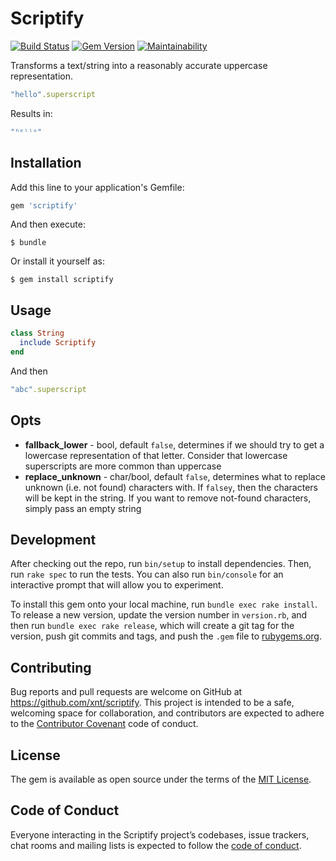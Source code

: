 # Scriptify

[![Build Status](https://travis-ci.org/xnt/scriptify.svg?branch=master)](https://travis-ci.org/xnt/scriptify)
[![Gem Version](https://badge.fury.io/rb/scriptify.svg)](https://badge.fury.io/rb/scriptify)
[![Maintainability](https://api.codeclimate.com/v1/badges/41a32a4fe69d448428fd/maintainability)](https://codeclimate.com/github/xnt/scriptify/maintainability)

Transforms a text/string into a reasonably accurate uppercase representation.

```ruby
"hello".superscript
```

Results in:

```ruby
"ʰᵉˡˡᵒ"
```

## Installation

Add this line to your application's Gemfile:

```ruby
gem 'scriptify'
```

And then execute:

    $ bundle

Or install it yourself as:

    $ gem install scriptify

## Usage

```ruby
class String
  include Scriptify
end
```

And then

```ruby
"abc".superscript
```

## Opts

* **fallback_lower** - bool, default `false`, determines if we should try to get a lowercase
  representation of that letter. Consider that lowercase superscripts are more common than uppercase
* **replace_unknown** - char/bool, default `false`, determines what to replace unknown (i.e. not
  found) characters with. If `falsey`, then the characters will be kept in the string. If you want to
  remove not-found characters, simply pass an empty string

## Development

After checking out the repo, run `bin/setup` to install dependencies. Then, run `rake spec` to run the tests. You can also run `bin/console` for an interactive prompt that will allow you to experiment.

To install this gem onto your local machine, run `bundle exec rake install`. To release a new version, update the version number in `version.rb`, and then run `bundle exec rake release`, which will create a git tag for the version, push git commits and tags, and push the `.gem` file to [rubygems.org](https://rubygems.org).

## Contributing

Bug reports and pull requests are welcome on GitHub at https://github.com/xnt/scriptify. This project is intended to be a safe, welcoming space for collaboration, and contributors are expected to adhere to the [Contributor Covenant](http://contributor-covenant.org) code of conduct.

## License

The gem is available as open source under the terms of the [MIT License](https://opensource.org/licenses/MIT).

## Code of Conduct

Everyone interacting in the Scriptify project’s codebases, issue trackers, chat rooms and mailing lists is expected to follow the [code of conduct](https://github.com/[USERNAME]/scriptify/blob/master/CODE_OF_CONDUCT.md).
